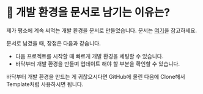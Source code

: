 # 🤔 개발 환경을 문서로 남기는 이유는?

제가 평소에 계속 써먹는 개발 환경을 문서로 만들었습니다. 문서는 [여기](https://yoosojeong.tistory.com/6)을 참고하세요.

문서로 남겼을 때, 장점은 다음과 같습니다.

- 다음 프로젝트를 시작할 때 빠르게 개발 환경을 세팅할 수 있습니다.
- 바닥부터 개발 환경을 만들며 업데이트 해야 할 부분을 확인할 수 있습니다.

바닥부터 개발 환경을 만드는 게 귀찮으시다면 GitHub에 올린 다음에 Clone해서 Template처럼 사용하시면 됩니다.
